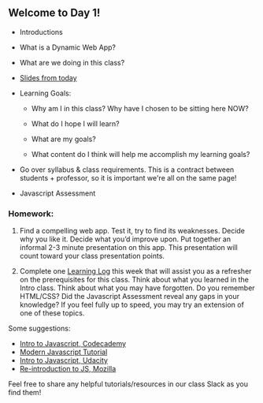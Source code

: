 ## Welcome to Day 1!

* Introductions

* What is a Dynamic Web App?

* What are we doing in this class?

* [Slides from today](https://docs.google.com/presentation/d/16ccMoJ8wjWh-XSApv_AkmBvB5ImHfoqFN-1SlGIKaIg/edit?usp=sharing)

* Learning Goals:
  * Why am I in this class? Why have I chosen to be sitting here NOW?
  
  * What do I hope I will learn?

  * What are my goals?
  
  * What content do I think will help me accomplish my learning goals?
  
* Go over syllabus & class requirements. This is a contract between students + professor, so it is important we're all on the same page!

* Javascript Assessment 

### Homework: 

1. Find a compelling web app. Test it, try to find its weaknesses. Decide why you like it. Decide what you’d improve upon. Put together an informal 2-3 minute presentation on this app. This presentation will count toward your class presentation points.

2. Complete one [Learning Log](https://github.com/IDMNYU/dynamicwebappsfall18/blob/master/learninglogs.md) this week that will assist you as a refresher on the prerequisites for this class. Think about what you learned in the Intro class. Think about what you may have forgotten. Do you remember HTML/CSS? Did the Javascript Assessment reveal any gaps in your knowledge? If you feel fully up to speed, you may try an extension of one of these topics.

Some suggestions:

* [Intro to Javascript, Codecademy](https://www.codecademy.com/learn/introduction-to-javascript)
* [Modern Javascript Tutorial](https://javascript.info/)
* [Intro to Javascript, Udacity](https://www.udacity.com/course/intro-to-javascript--ud803)
* [Re-introduction to JS, Mozilla](https://developer.mozilla.org/en-US/docs/Web/JavaScript/A_re-introduction_to_JavaScript)

Feel free to share any helpful tutorials/resources in our class Slack as you find them!
